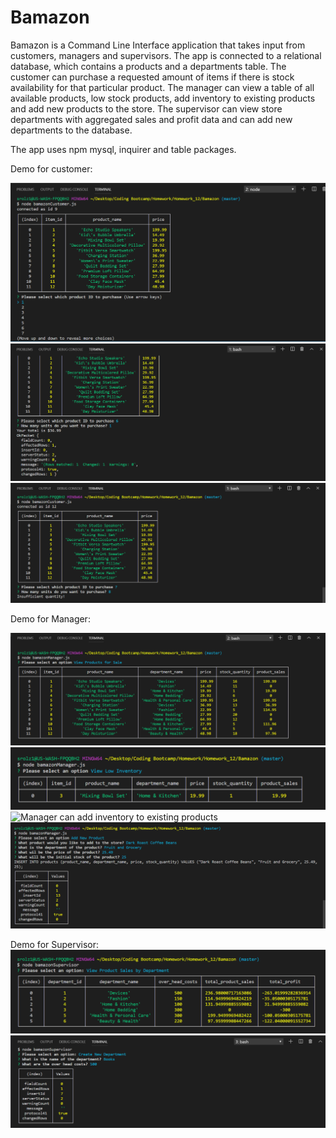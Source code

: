 # Bamazon

Bamazon is a Command Line Interface application that takes input from customers, managers and supervisors. The app is connected to a relational database, which contains a products and a departments table. The customer can purchase a requested amount of items if there is stock availability for that particular product. The manager can view a table of all available products, low stock products, add inventory to existing products and add new products to the store. The supervisor can view store departments with aggregated sales and profit data and can add new departments to the database.

The app uses npm mysql, inquirer and table packages.

Demo for customer:

![Customer has option to purchase item per item id](/demo/customer_purchase.PNG)
![Not enough stock for customer's selected quantity](/demo/customer_stock.PNG)
![Enough availability and successful transaction](/demo/customer_no_stock.PNG)

Demo for Manager:

![Manager has option of viewing data for all available products](/demo/manager_products.PNG)
![Manager has option to view items that currently have a low stock (< 5 items available)](/demo/manager_low_stock.PNG)
![Manager can add inventory to existing products](/demo/add_low2.PNG)
![Manager can add a new product entry to products database](/demo/manager_add_product.PNG)

Demo for Supervisor:
![Supervisor has option of viewing store data per department (including aggregated sales data)](/demo/supervisor_departments.PNG)
![Supervisor can add a new department to database](/demo/supervisor_add.PNG)
